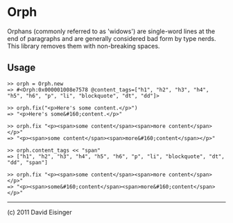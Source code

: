 Orph
====

Orphans (commonly referred to as 'widows') are single-word lines at the end of paragraphs and are generally considered bad form by type nerds. This library removes them with non-breaking spaces.

## Usage

    >> orph = Orph.new
    => #<Orph:0x000001008e7578 @content_tags=["h1", "h2", "h3", "h4", "h5", "h6", "p", "li", "blockquote", "dt", "dd"]> 

    >> orph.fix("<p>Here's some content.</p>")
    => "<p>Here's some&#160;content.</p>" 

    >> orph.fix "<p><span>some content</span><span>more content</span></p>"
    => "<p><span>some content</span><span>more&#160;content</span></p>" 

    >> orph.content_tags << "span"
    => ["h1", "h2", "h3", "h4", "h5", "h6", "p", "li", "blockquote", "dt", "dd", "span"] 

    >> orph.fix "<p><span>some content</span><span>more content</span></p>"
    => "<p><span>some&#160;content</span><span>more&#160;content</span></p>"

* * *

(c) 2011 David Eisinger
